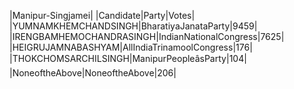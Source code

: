  
|Manipur-Singjamei|
|Candidate|Party|Votes|
|YUMNAMKHEMCHANDSINGH|BharatiyaJanataParty|9459|
|IRENGBAMHEMOCHANDRASINGH|IndianNationalCongress|7625|
|HEIGRUJAMNABASHYAM|AllIndiaTrinamoolCongress|176|
|THOKCHOMSARCHILSINGH|ManipurPeopleâsParty|104|
|NoneoftheAbove|NoneoftheAbove|206|
